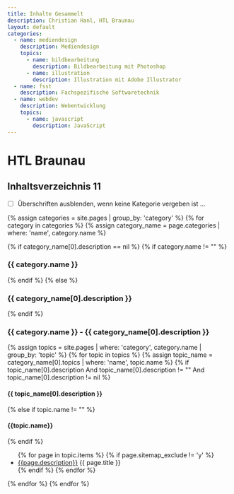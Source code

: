 ```yaml
---
title: Inhalte Gesammelt
description: Christian Hanl, HTL Braunau
layout: default
categories:
  - name: mediendesign
    description: Mediendesign
    topics:
      - name: bildbearbeitung
        description: Bildbearbeitung mit Photoshop
      - name: illustration
        description: Illustration mit Adobe Illustrator
  - name: fsst
    description: Fachspezifische Softwaretechnik
  - name: webdev
    description: Webentwicklung
    topics:
      - name: javascript
        description: JavaScript
---
```


# HTL Braunau

## Inhaltsverzeichnis 11

- [ ] Überschriften ausblenden, wenn keine Kategorie vergeben ist ...

{% assign categories = site.pages | group_by: 'category' %}
{% for category in categories %}
{% assign category_name = page.categories | where: 'name', category.name %}


{% if category_name[0].description  == nil %}
{% if category.name  != "" %}
<h3>{{ category.name }}</h3>
{% endif %}
{% else %}
<h3>{{ category_name[0].description }}</h3>
{% endif %}


<h3>{{ category.name }} - {{ category_name[0].description }}</h3>
{% assign topics = site.pages | where: 'category', category.name | group_by: 'topic' %}
{% for topic in topics %}
{% assign topic_name = category_name[0].topics | where: 'name', topic.name %}
{% if topic_name[0].description And topic_name[0].description != "" And topic_name[0].description != nil %}
<h4>{{ topic_name[0].description }}</h4>
{% else if topic.name != "" %}
<h4>{{topic.name}}</h4>
{% endif %}
<ul>
{% for page in topic.items %}
{% if page.sitemap_exclude != 'y' %}
<li><a href="{{page.url}}">{{page.description}}</a> {{ page.title }}</li>
{% endif %}
{% endfor %}
</ul>
{% endfor %}
{% endfor %}